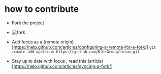 # how to contribute

- Fork the project
- ![fork](https://cloud.githubusercontent.com/assets/286966/9465819/2e2fda74-4b30-11e5-9311-3838cbdc07db.png)
- Add focus as a (remote origin)[https://help.github.com/articles/configuring-a-remote-for-a-fork/]
`git remote add upstream https://github.com/KleeGroup/focus.git`

- Stay up to date with focus , read this (article)[https://help.github.com/articles/syncing-a-fork/]
